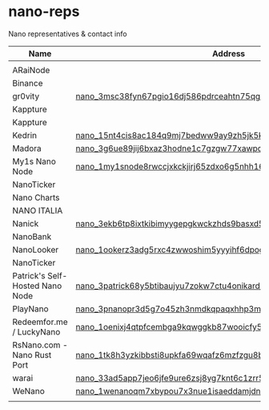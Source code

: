 # nano-reps
Nano representatives &amp; contact info

| Name | Address | Discord | Reddit | Twitter | Link | Email |
| ---- | ------- | ------- | ------ | ------- | ---- | ----- |
| <Name> | <Address> | <Discord> | <Reddit> | <Twitter> | <Website> | <Email> |
| ARaiNode | | | | | | |
| Binance | | | | | | |
| gr0vity | [nano_3msc38fyn67pgio16dj586pdrceahtn75qgnx7fy19wscixrc8dbb3abhbw6](https://nano.community/nano_3msc38fyn67pgio16dj586pdrceahtn75qgnx7fy19wscixrc8dbb3abhbw6) | gr0vity | | | | |
| Kappture | | | | | | |
| Kappture | | | | | | |
| Kedrin | [nano_15nt4cis8ac184q9mj7bedww9ay9zh5jk5k7sj9ypmz44twjcpz3cn6oijir](https://nano.community/nano_15nt4cis8ac184q9mj7bedww9ay9zh5jk5k7sj9ypmz44twjcpz3cn6oijir) | kedrin | | | | |
| Madora | [nano_3g6ue89jij6bxaz3hodne1c7gzgw77xawpdz4p38siu145u3u17c46or4jeu](https://nano.community/nano_3g6ue89jij6bxaz3hodne1c7gzgw77xawpdz4p38siu145u3u17c46or4jeu) | madora_io | | | | |
| My1s Nano Node | [nano_1my1snode8rwccjxkckjirj65zdxo6g5nhh16fh6sn7hwewxooyyesdsmii3](https://nano.community/nano_1my1snode8rwccjxkckjirj65zdxo6g5nhh16fh6sn7hwewxooyyesdsmii3) | my1 | | | | |
| NanoTicker | | | | | | |
| Nano Charts | | | | | | |
| NANO ITALIA | | | | | | |
| Nanick | [nano_3ekb6tp8ixtkibimyygepgkwckzhds9basxd5zfue4efjnxaan77gsnanick](https://nano.community/nano_3ekb6tp8ixtkibimyygepgkwckzhds9basxd5zfue4efjnxaan77gsnanick) | nanick23  | | | | |
| NanoBank | | | | | | |
| NanoLooker | [nano_1ookerz3adg5rxc4zwwoshim5yyyihf6dpogjihwwq6ksjpq7ea4fuam5mmc](https://nano.community/nano_1ookerz3adg5rxc4zwwoshim5yyyihf6dpogjihwwq6ksjpq7ea4fuam5mmc) | | | | | |
| NanoTicker | | | | | | |
| Patrick's Self-Hosted Nano Node | [nano_3patrick68y5btibaujyu7zokw7ctu4onikarddphra6qt688xzrszcg4yuo](https://nano.community/nano_3patrick68y5btibaujyu7zokw7ctu4onikarddphra6qt688xzrszcg4yuo) | qwahzi | qwahzi | @PatrickLuberus | |
| PlayNano | [nano_3pnanopr3d5g7o45zh3nmdkqpaqxhhp3mw14nzr41smjz8xsrfyhtf9xac77](https://nano.community/nano_3pnanopr3d5g7o45zh3nmdkqpaqxhhp3mw14nzr41smjz8xsrfyhtf9xac77) | playnano | | | | |
| Redeemfor.me / LuckyNano | [nano_1oenixj4qtpfcembga9kqwggkb87wooicfy5df8nhdywrjrrqxk7or4gz15b](https://nano.community/nano_1oenixj4qtpfcembga9kqwggkb87wooicfy5df8nhdywrjrrqxk7or4gz15b) | emulord | | | | |
| RsNano.com - Nano Rust Port | [nano_1tk8h3yzkibbsti8upkfa69wqafz6mzfzgu8bu5edaay9k7hidqdunpr4tb6](https://nano.community/nano_1tk8h3yzkibbsti8upkfa69wqafz6mzfzgu8bu5edaay9k7hidqdunpr4tb6) | gschauwecker | | | |
| warai | [nano_33ad5app7jeo6jfe9ure6zsj8yg7knt6c1zrr5yg79ktfzk5ouhmpn6p5d7p](https://nano.community/nano_33ad5app7jeo6jfe9ure6zsj8yg7knt6c1zrr5yg79ktfzk5ouhmpn6p5d7p) | .warai | | | | |
| WeNano | [nano_1wenanoqm7xbypou7x3nue1isaeddamjdnc3z99tekjbfezdbq8fmb659o7t](https://nano.community/nano_1wenanoqm7xbypou7x3nue1isaeddamjdnc3z99tekjbfezdbq8fmb659o7t) | robotn | | | | |
| <Name> | <Address> | <Discord> | <Reddit> | <Twitter> | <Website> | <Email> |
